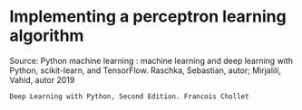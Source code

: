 # Implementing a perceptron learning algorithm 

 Source:
   Python machine learning : machine learning and deep learning with Python, scikit-learn, and TensorFlow. Raschka, Sebastian, autor; Mirjalili, Vahid, autor 2019

    Deep Learning with Python, Second Edition. Francois Chollet
